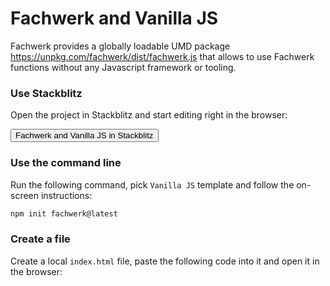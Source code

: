 # Fachwerk and Vanilla JS

Fachwerk provides a globally loadable UMD package https://unpkg.com/fachwerk/dist/fachwerk.js that allows to use Fachwerk functions without any Javascript framework or tooling.

### Use Stackblitz

Open the project in Stackblitz and start editing right in the browser:

<Button href="https://stackblitz.com/fork/github/fachwerk-dev/create-fachwerk/tree/main/vanilla?file=index.html&title=Fachwerk+and+Vanilla+JS"><IconStackblitz class="text-blue-500" />Fachwerk and Vanilla JS in Stackblitz</Button>

### Use the command line

Run the following command, pick `Vanilla JS` template and follow the on-screen instructions:

```bash
npm init fachwerk@latest
```

### Create a file

Create a local `index.html` file, paste the following code into it and open it in the browser:

<Snippet src="https://raw.githubusercontent.com/fachwerk-dev/create-fachwerk/main/vanilla/index.html" />
